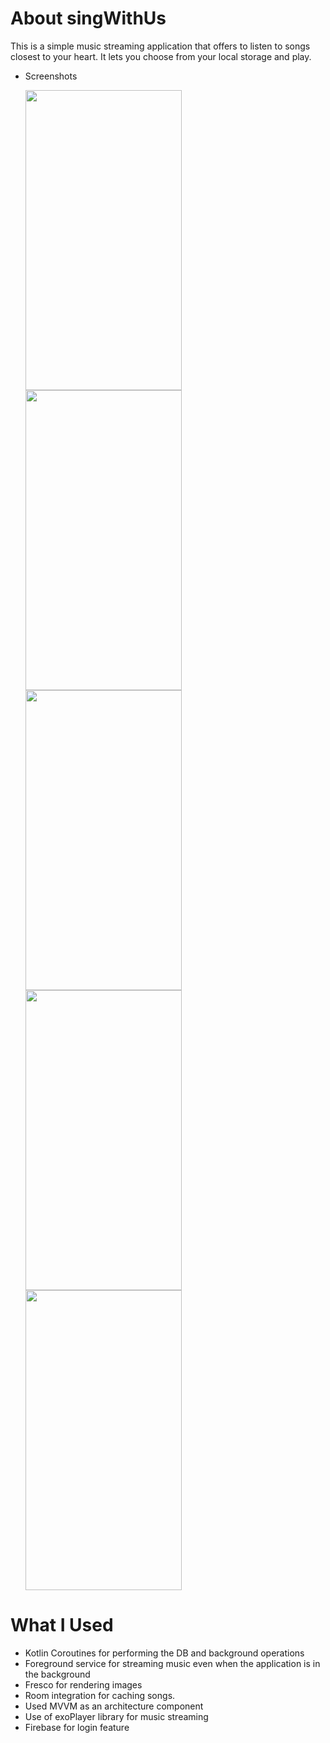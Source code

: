 # About singWithUs
 This is a simple music streaming application that offers to listen to songs closest to your heart. It lets you choose from your local storage and play.
 
-  Screenshots

   <img src="https://user-images.githubusercontent.com/20729864/87876237-57c5b780-c9f4-11ea-9514-1524e597f34b.png" width="250" height="480">
   <img src="https://user-images.githubusercontent.com/20729864/87876329-2699b700-c9f5-11ea-8528-3e7fb2336b77.png" width="250" height="480"> 
   <img src="https://user-images.githubusercontent.com/20729864/87876334-2bf70180-c9f5-11ea-847e-66c974dfd159.png" width="250" height="480"> 
   <img src="https://user-images.githubusercontent.com/20729864/87876340-31544c00-c9f5-11ea-8e8c-012264e4ea64.png" width="250" height="480">
   <img src="https://user-images.githubusercontent.com/20729864/87876394-8beda800-c9f5-11ea-8ee6-5a96411f3007.png" width="250" height="480">
   
   
#  What I Used
   
   -  Kotlin Coroutines for performing the DB and background operations
   -  Foreground service for streaming music even when the application is in the background
   -  Fresco for rendering images
   -  Room integration for caching songs.
   -  Used MVVM as an architecture component
   -  Use of exoPlayer library for music streaming
   -  Firebase for login feature
   
